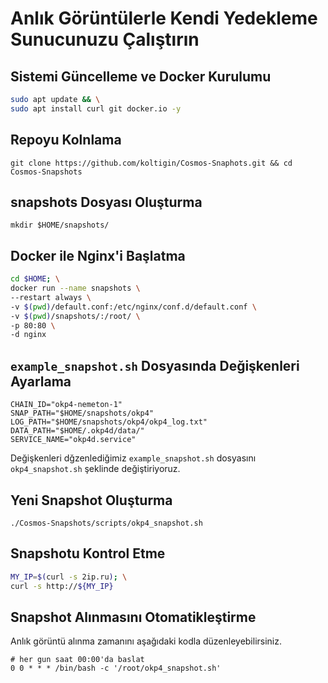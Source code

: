 # Anlık Görüntülerle Kendi Yedekleme Sunucunuzu Çalıştırın

## Sistemi Güncelleme ve Docker Kurulumu
```bash
sudo apt update && \
sudo apt install curl git docker.io -y
```

## Repoyu Kolnlama
```
git clone https://github.com/koltigin/Cosmos-Snaphots.git && cd Cosmos-Snapshots
```

## snapshots Dosyası Oluşturma 
```
mkdir $HOME/snapshots/
```

## Docker ile Nginx'i Başlatma
```bash
cd $HOME; \
docker run --name snapshots \
--restart always \
-v $(pwd)/default.conf:/etc/nginx/conf.d/default.conf \
-v $(pwd)/snapshots/:/root/ \
-p 80:80 \
-d nginx
```

## `example_snapshot.sh` Dosyasında Değişkenleri Ayarlama
```
CHAIN_ID="okp4-nemeton-1"
SNAP_PATH="$HOME/snapshots/okp4"
LOG_PATH="$HOME/snapshots/okp4/okp4_log.txt"
DATA_PATH="$HOME/.okp4d/data/"
SERVICE_NAME="okp4d.service"
```

Değişkenleri dğzenlediğimiz `example_snapshot.sh` dosyasını `okp4_snapshot.sh` şeklinde değiştiriyoruz.

## Yeni Snapshot Oluşturma
`./Cosmos-Snapshots/scripts/okp4_snapshot.sh`  

## Snapshotu Kontrol Etme  
```bash
MY_IP=$(curl -s 2ip.ru); \
curl -s http://${MY_IP}
```

## Snapshot Alınmasını Otomatikleştirme  
Anlık görüntü alınma zamanını aşağıdaki kodla düzenleyebilirsiniz. 
```cron
# her gun saat 00:00'da baslat
0 0 * * * /bin/bash -c '/root/okp4_snapshot.sh'
```
